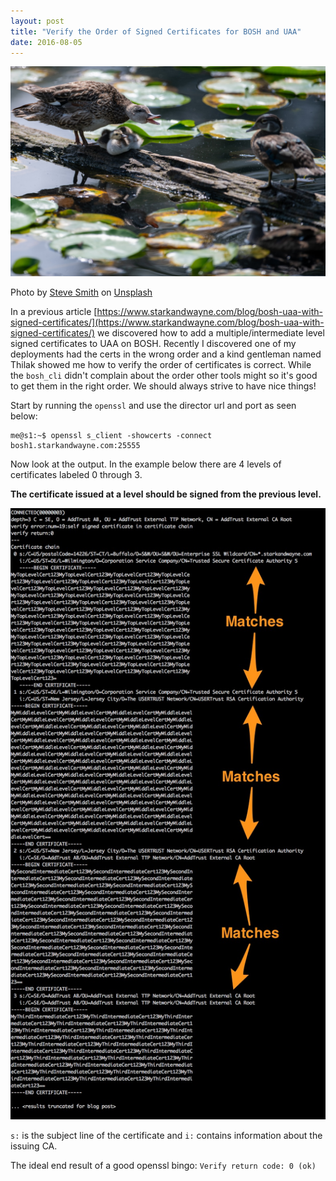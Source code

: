 ```yaml
---
layout: post
title: "Verify the Order of Signed Certificates for BOSH and UAA"
date: 2016-08-05
---
```


![map](https://raw.githubusercontent.com/cweibel/ghost_blog_pics/master/steve-smith-nY8_HU_DTaI-unsplash.jpg)



Photo by [Steve Smith](https://unsplash.com/@varrak?utm_source=unsplash&utm_medium=referral&utm_content=creditCopyText) on [Unsplash](https://unsplash.com/s/photos/uri?utm_source=unsplash&utm_medium=referral&utm_content=creditCopyText)


In a previous article [https://www.starkandwayne.com/blog/bosh-uaa-with-signed-certificates/](https://www.starkandwayne.com/blog/bosh-uaa-with-signed-certificates/) we discovered how to add a multiple/intermediate level signed certificates to UAA on BOSH. Recently I discovered one of my deployments had the certs in the wrong order and a kind gentleman named Thilak showed me how to verify the order of certificates is correct. While the `bosh_cli` didn't complain about the order other tools might so it's good to get them in the right order. We should always strive to have nice things!

Start by running the `openssl` and use the director url and port as seen below:

```
me@s1:~$ openssl s_client -showcerts -connect bosh1.starkandwayne.com:25555
```

Now look at the output. In the example below there are 4 levels of certificates labeled 0 through 3. 

**The certificate issued at a level should be signed from the previous level.**

![pic](https://github.com/cweibel/ghost_blog_pics/blob/master/verify_cert_order.jpg?raw=true)


`s:` is the subject line of the certificate and `i:` contains information about the issuing CA.

The ideal end result of a good openssl bingo: `Verify return code: 0 (ok)`















